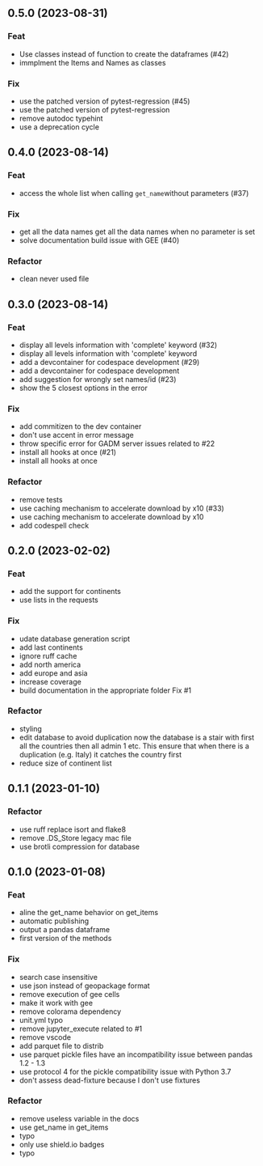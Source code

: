 ## 0.5.0 (2023-08-31)

### Feat

- Use classes instead of function to create the dataframes (#42)
- immplment the Items and Names as classes

### Fix

- use the patched version of pytest-regression (#45)
- use the patched version of pytest-regression
- remove autodoc typehint
- use a deprecation cycle

## 0.4.0 (2023-08-14)

### Feat

- access the whole list when calling `get_name`without parameters (#37)

### Fix

- get all the data names get all the data names when no parameter is set
- solve documentation build issue with GEE (#40)

### Refactor

- clean never used file

## 0.3.0 (2023-08-14)

### Feat

- display all levels information with 'complete' keyword (#32)
- display all levels information with 'complete' keyword
- add a devcontainer for codespace development (#29)
- add a devcontainer for codespace development
- add suggestion for wrongly set names/id (#23)
- show the 5 closest options in the error

### Fix

- add commitizen to the dev container
- don't use accent in error message
- throw specific error for GADM server issues related to #22
- install all hooks at once (#21)
- install all hooks at once

### Refactor

- remove tests
- use caching mechanism to accelerate download by x10 (#33)
- use caching mechanism to accelerate download by x10
- add codespell check

## 0.2.0 (2023-02-02)

### Feat

- add the support for continents
- use lists in the requests

### Fix

- udate database generation script
- add last continents
- ignore ruff cache
- add north america
- add europe and asia
- increase coverage
- build documentation in the appropriate folder Fix #1

### Refactor

- styling
- edit database to avoid duplication now the database is a stair with first all the countries then all admin 1 etc. This ensure that when there is a duplication (e.g. Italy) it catches the country first
- reduce size of continent list

## 0.1.1 (2023-01-10)

### Refactor

- use ruff replace isort and flake8
- remove .DS_Store legacy mac file
- use brotli compression for database

## 0.1.0 (2023-01-08)

### Feat

- aline the get_name behavior on get_items
- automatic publishing
- output a pandas dataframe
- first version of the methods

### Fix

- search case insensitive
- use json instead of geopackage format
- remove execution of gee cells
- make it work with gee
- remove colorama dependency
- unit.yml typo
- remove jupyter_execute related to #1
- remove vscode
- add parquet file to distrib
- use parquet pickle files have an incompatibility issue between pandas 1.2 - 1.3
- use protocol 4 for the pickle compatibility issue with Python 3.7
- don't assess dead-fixture because I don't use fixtures

### Refactor

- remove useless variable in the docs
- use get_name in get_items
- typo
- only use shield.io badges
- typo

